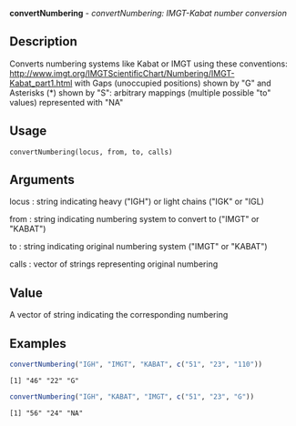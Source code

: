 **convertNumbering** - *convertNumbering: IMGT-Kabat number conversion*

Description
--------------------

Converts numbering systems like Kabat or IMGT using these conventions:
http://www.imgt.org/IMGTScientificChart/Numbering/IMGT-Kabat_part1.html
with Gaps (unoccupied positions) shown by "G" and Asterisks (*) shown by "S": 
arbitrary mappings (multiple possible "to" values) represented with "NA"


Usage
--------------------
```
convertNumbering(locus, from, to, calls)
```

Arguments
-------------------

locus
:   string indicating heavy ("IGH") or light chains ("IGK" or "IGL)

from
:   string indicating numbering system to convert to ("IMGT" or "KABAT")

to
:   string indicating original numbering system ("IMGT" or "KABAT")

calls
:   vector of strings representing original numbering




Value
-------------------

A vector of string indicating the corresponding numbering



Examples
-------------------

```R
convertNumbering("IGH", "IMGT", "KABAT", c("51", "23", "110"))

```


```
[1] "46" "22" "G" 

```


```R
convertNumbering("IGH", "KABAT", "IMGT", c("51", "23", "G"))

```


```
[1] "56" "24" "NA"

```








